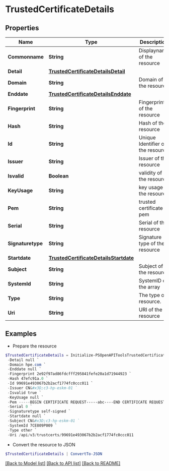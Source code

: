 # TrustedCertificateDetails
## Properties

Name | Type | Description | Notes
------------ | ------------- | ------------- | -------------
**Commonname** | **String** | Displayname of the resource | [optional] 
**Detail** | [**TrustedCertificateDetailsDetail**](TrustedCertificateDetailsDetail.md) |  | [optional] 
**Domain** | **String** | Domain of the resource | [optional] 
**Enddate** | [**TrustedCertificateDetailsEnddate**](TrustedCertificateDetailsEnddate.md) |  | [optional] 
**Fingerprint** | **String** | Fingerprint of the resource | [optional] 
**Hash** | **String** | Hash of the resource | [optional] 
**Id** | **String** | Unique Identifier of the resource | [optional] 
**Issuer** | **String** | Issuer of the resource | [optional] 
**Isvalid** | **Boolean** | validity of the resource | [optional] 
**KeyUsage** | **String** | key usage of the resource | [optional] 
**Pem** | **String** | trusted certificate pem | [optional] 
**Serial** | **String** | Serial of the resource | [optional] 
**Signaturetype** | **String** | Signature type of the resource | [optional] 
**Startdate** | [**TrustedCertificateDetailsStartdate**](TrustedCertificateDetailsStartdate.md) |  | [optional] 
**Subject** | **String** | Subject of the resource | [optional] 
**SystemId** | **String** | SystemID of the array | [optional] 
**Type** | **String** | The type of resource. | [optional] 
**Uri** | **String** | URI of the resource | [optional] 

## Examples

- Prepare the resource
```powershell
$TrustedCertificateDetails = Initialize-PSOpenAPIToolsTrustedCertificateDetails  -Commonname c3-hp-eskm-01 `
 -Detail null `
 -Domain hpe.com `
 -Enddate null `
 -Fingerprint 2e92f97ad86fdcfff295841fefe20a1d71944923 `
 -Hash 47efc91a.0 `
 -Id 99691e493067b2b2acf1774fc0ccc011 `
 -Issuer CN&#x3D;c3-hp-eskm-01 `
 -Isvalid true `
 -KeyUsage null `
 -Pem -----BEGIN CERTIFICATE REQUEST-----abc----END CERTIFICATE REQUEST----- `
 -Serial 0 `
 -Signaturetype self-signed `
 -Startdate null `
 -Subject CN&#x3D;c3-hp-eskm-01 `
 -SystemId 7CE809P009 `
 -Type other `
 -Uri /api/v3/trustcerts/99691e493067b2b2acf1774fc0ccc011
```

- Convert the resource to JSON
```powershell
$TrustedCertificateDetails | ConvertTo-JSON
```

[[Back to Model list]](../README.md#documentation-for-models) [[Back to API list]](../README.md#documentation-for-api-endpoints) [[Back to README]](../README.md)

